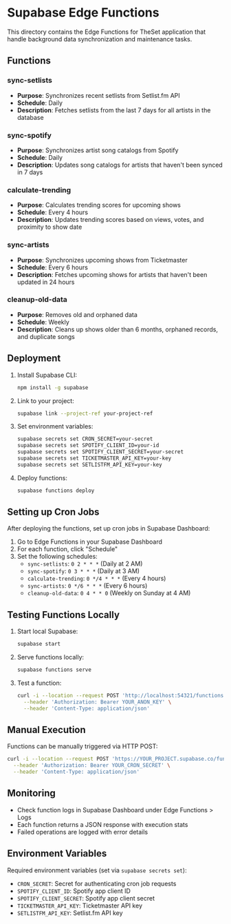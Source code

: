 # Supabase Edge Functions

This directory contains the Edge Functions for TheSet application that handle background data synchronization and maintenance tasks.

## Functions

### sync-setlists
- **Purpose**: Synchronizes recent setlists from Setlist.fm API
- **Schedule**: Daily
- **Description**: Fetches setlists from the last 7 days for all artists in the database

### sync-spotify
- **Purpose**: Synchronizes artist song catalogs from Spotify
- **Schedule**: Daily
- **Description**: Updates song catalogs for artists that haven't been synced in 7 days

### calculate-trending
- **Purpose**: Calculates trending scores for upcoming shows
- **Schedule**: Every 4 hours
- **Description**: Updates trending scores based on views, votes, and proximity to show date

### sync-artists
- **Purpose**: Synchronizes upcoming shows from Ticketmaster
- **Schedule**: Every 6 hours
- **Description**: Fetches upcoming shows for artists that haven't been updated in 24 hours

### cleanup-old-data
- **Purpose**: Removes old and orphaned data
- **Schedule**: Weekly
- **Description**: Cleans up shows older than 6 months, orphaned records, and duplicate songs

## Deployment

1. Install Supabase CLI:
   ```bash
   npm install -g supabase
   ```

2. Link to your project:
   ```bash
   supabase link --project-ref your-project-ref
   ```

3. Set environment variables:
   ```bash
   supabase secrets set CRON_SECRET=your-secret
   supabase secrets set SPOTIFY_CLIENT_ID=your-id
   supabase secrets set SPOTIFY_CLIENT_SECRET=your-secret
   supabase secrets set TICKETMASTER_API_KEY=your-key
   supabase secrets set SETLISTFM_API_KEY=your-key
   ```

4. Deploy functions:
   ```bash
   supabase functions deploy
   ```

## Setting up Cron Jobs

After deploying the functions, set up cron jobs in Supabase Dashboard:

1. Go to Edge Functions in your Supabase Dashboard
2. For each function, click "Schedule"
3. Set the following schedules:
   - `sync-setlists`: `0 2 * * *` (Daily at 2 AM)
   - `sync-spotify`: `0 3 * * *` (Daily at 3 AM)
   - `calculate-trending`: `0 */4 * * *` (Every 4 hours)
   - `sync-artists`: `0 */6 * * *` (Every 6 hours)
   - `cleanup-old-data`: `0 4 * * 0` (Weekly on Sunday at 4 AM)

## Testing Functions Locally

1. Start local Supabase:
   ```bash
   supabase start
   ```

2. Serve functions locally:
   ```bash
   supabase functions serve
   ```

3. Test a function:
   ```bash
   curl -i --location --request POST 'http://localhost:54321/functions/v1/sync-setlists' \
     --header 'Authorization: Bearer YOUR_ANON_KEY' \
     --header 'Content-Type: application/json'
   ```

## Manual Execution

Functions can be manually triggered via HTTP POST:

```bash
curl -i --location --request POST 'https://YOUR_PROJECT.supabase.co/functions/v1/FUNCTION_NAME' \
  --header 'Authorization: Bearer YOUR_CRON_SECRET' \
  --header 'Content-Type: application/json'
```

## Monitoring

- Check function logs in Supabase Dashboard under Edge Functions > Logs
- Each function returns a JSON response with execution stats
- Failed operations are logged with error details

## Environment Variables

Required environment variables (set via `supabase secrets set`):

- `CRON_SECRET`: Secret for authenticating cron job requests
- `SPOTIFY_CLIENT_ID`: Spotify app client ID
- `SPOTIFY_CLIENT_SECRET`: Spotify app client secret
- `TICKETMASTER_API_KEY`: Ticketmaster API key
- `SETLISTFM_API_KEY`: Setlist.fm API key